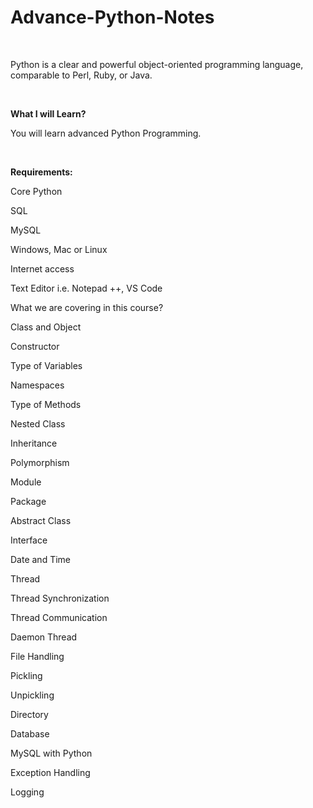 # Advance-Python-Notes

<br>

Python is a clear and powerful object-oriented programming language, comparable to Perl, Ruby, or Java.

<br>

**What I will Learn?**

You will learn advanced Python Programming.

<br>

**Requirements:**

Core Python

SQL

MySQL

Windows, Mac or Linux

Internet access

Text Editor i.e. Notepad ++, VS Code



What we are covering in this course?

Class and Object

Constructor

Type of Variables

Namespaces

Type of Methods

Nested Class

Inheritance

Polymorphism

Module

Package

Abstract Class

Interface

Date and Time

Thread

Thread Synchronization

Thread Communication

Daemon Thread

File Handling

Pickling

Unpickling

Directory

Database

MySQL with Python

Exception Handling

Logging
